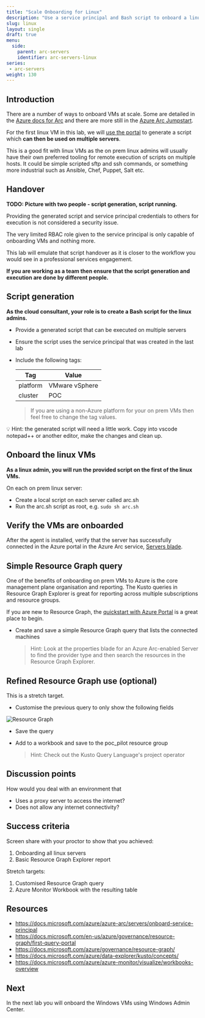 ```yaml
---
title: "Scale Onboarding for Linux"
description: "Use a service principal and Bash script to onboard a linux VM and install the azcmagent."
slug: linux
layout: single
draft: true
menu:
  side:
    parent: arc-servers
    identifier: arc-servers-linux
series:
 - arc-servers
weight: 130
---
```


## Introduction

There are a number of ways to onboard VMs at scale. Some are detailed in the [Azure docs for Arc](https://aka.ms/AzureArcDocs) and there are more still in the [Azure Arc Jumpstart](https://azurearcjumpstart.io/azure_arc_jumpstart/azure_arc_servers/).

For the first linux VM in this lab, we will [use the portal](https://docs.microsoft.com/en-gb/azure/azure-arc/servers/onboard-service-principal#generate-the-installation-script-from-the-azure-portal) to generate a script which **can then be used on multiple servers**.

This is a good fit with linux VMs as the on prem linux admins will usually have their own preferred tooling for remote execution of scripts on multiple hosts. It could be simple scripted sftp and ssh commands, or something more industrial such as Ansible, Chef, Puppet, Salt etc.

## Handover

**TODO: Picture with two people - script generation, script running.**

Providing the generated script and service principal credentials to others for execution is not considered a security issue.

The very limited RBAC role given to the service principal is only capable of onboarding VMs and nothing more.

This lab will emulate that script handover as it is closer to the workflow you would see in a professional services engagement.

**If you are working as a team then ensure that the script generation and execution are done by different people.**

## Script generation

**As the cloud consultant, your role is to create a Bash script for the linux admins.**

* Provide a generated script that can be executed on multiple servers
* Ensure the script uses the service principal that was created in the last lab
* Include the following tags:

    | Tag | Value |
    |---|---|
    | platform | VMware vSphere |
    | cluster | POC |

    > If you are using a non-Azure platform for your on prem VMs then feel free to change the tag values.

💡 Hint: the generated script will need a little work. Copy into vscode notepad++ or another editor, make the changes and clean up.

## Onboard the linux VMs

**As a linux admin, you will run the provided script on the first of the linux VMs.**

On each on prem linux server:

* Create a local script on each server called arc.sh
* Run the arc.sh script as root, e.g. `sudo sh arc.sh`

## Verify the VMs are onboarded

After the agent is installed, verify that the server has successfully connected in the Azure portal in the Azure Arc service, [Servers blade](https://aka.ms/hybridmachineportal).

## Simple Resource Graph query

One of the benefits of onboarding on prem VMs to Azure is the core management plane organisation and reporting. The Kusto queries in Resource Graph Explorer is great for reporting across multiple subscriptions and resource groups.

If you are new to Resource Graph, the [quickstart with Azure Portal](https://docs.microsoft.com/en-us/azure/governance/resource-graph/first-query-portal) is a great place to begin.

* Create and save a simple Resource Graph query that lists the connected machines

    > Hint: Look at the properties blade for an Azure Arc-enabled Server to find the provider type and then search the resources in the Resource Graph Explorer.

## Refined Resource Graph use (optional)

This is a stretch target.

* Customise the previous query to only show the following fields

![Resource Graph](/arc/servers/images/resourceGraph.png)

* Save the query
* Add to a workbook and save to the poc_pilot resource group

    > Hint: Check out the Kusto Query Language's project operator

## Discussion points

How would you deal with an environment that

* Uses a proxy server to access the internet?
* Does not allow any internet connectivity?

## Success criteria

Screen share with your proctor to show that you achieved:

1. Onboarding all linux servers
1. Basic Resource Graph Explorer report

Stretch targets:

1. Customised Resource Graph query
1. Azure Monitor Workbook with the resulting table

## Resources

* <https://docs.microsoft.com/azure/azure-arc/servers/onboard-service-principal>
* <https://docs.microsoft.com/en-us/azure/governance/resource-graph/first-query-portal>
* <https://docs.microsoft.com/azure/governance/resource-graph/>
* <https://docs.microsoft.com/azure/data-explorer/kusto/concepts/>
* <https://docs.microsoft.com/azure/azure-monitor/visualize/workbooks-overview>

## Next

In the next lab you will onboard the Windows VMs using Windows Admin Center.
